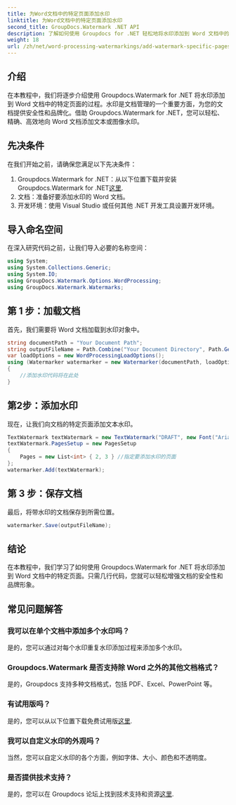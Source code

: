 ```yaml
---
title: 为Word文档中的特定页面添加水印
linktitle: 为Word文档中的特定页面添加水印
second_title: GroupDocs.Watermark .NET API
description: 了解如何使用 Groupdocs for .NET 轻松地将水印添加到 Word 文档中的特定页面。增强文档安全性和品牌形象。
weight: 18
url: /zh/net/word-processing-watermarkings/add-watermark-specific-pages-word-docs/
---
```

## 介绍
在本教程中，我们将逐步介绍使用 Groupdocs.Watermark for .NET 将水印添加到 Word 文档中的特定页面的过程。水印是文档管理的一个重要方面，为您的文档提供安全性和品牌化。借助 Groupdocs.Watermark for .NET，您可以轻松、精确、高效地向 Word 文档添加文本或图像水印。
## 先决条件
在我们开始之前，请确保您满足以下先决条件：
1.  Groupdocs.Watermark for .NET：从以下位置下载并安装 Groupdocs.Watermark for .NET[这里](https://releases.groupdocs.com/Watermark/net/).
2. 文档：准备好要添加水印的 Word 文档。
3. 开发环境：使用 Visual Studio 或任何其他 .NET 开发工具设置开发环境。

## 导入命名空间
在深入研究代码之前，让我们导入必要的名称空间：
```csharp
using System;
using System.Collections.Generic;
using System.IO;
using GroupDocs.Watermark.Options.WordProcessing;
using GroupDocs.Watermark.Watermarks;
```
## 第 1 步：加载文档
首先，我们需要将 Word 文档加载到水印对象中。
```csharp
string documentPath = "Your Document Path";
string outputFileName = Path.Combine("Your Document Directory", Path.GetFileName(documentPath));
var loadOptions = new WordProcessingLoadOptions();
using (Watermarker watermarker = new Watermarker(documentPath, loadOptions))
{
    //添加水印代码将在此处
}
```
## 第2步：添加水印
现在，让我们向文档的特定页面添加文本水印。
```csharp
TextWatermark textWatermark = new TextWatermark("DRAFT", new Font("Arial", 42));
textWatermark.PagesSetup = new PagesSetup
{
    Pages = new List<int> { 2, 3 } //指定要添加水印的页面
};
watermarker.Add(textWatermark);
```
## 第 3 步：保存文档
最后，将带水印的文档保存到所需位置。
```csharp
watermarker.Save(outputFileName);
```

## 结论
在本教程中，我们学习了如何使用 Groupdocs.Watermark for .NET 将水印添加到 Word 文档中的特定页面。只需几行代码，您就可以轻松增强文档的安全性和品牌形象。
## 常见问题解答
### 我可以在单个文档中添加多个水印吗？
是的，您可以通过对每个水印重复水印添加过程来添加多个水印。
### Groupdocs.Watermark 是否支持除 Word 之外的其他文档格式？
是的，Groupdocs 支持多种文档格式，包括 PDF、Excel、PowerPoint 等。
### 有试用版吗？
是的，您可以从以下位置下载免费试用版[这里](https://releases.groupdocs.com/).
### 我可以自定义水印的外观吗？
当然，您可以自定义水印的各个方面，例如字体、大小、颜色和不透明度。
### 是否提供技术支持？
是的，您可以在 Groupdocs 论坛上找到技术支持和资源[这里](https://forum.groupdocs.com/c/watermark/19).